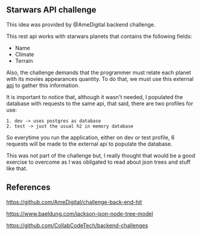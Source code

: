 ## Starwars API challenge
This idea was provided by @AmeDigital backend challenge.

This rest api works with starwars planets that contains the following fields:
- Name
- Climate
- Terrain

Also, the challenge demands that the programmer must relate each planet with its movies appearances quantity. To do that, we must use this external [api](https://swapi.co/) to gather this information.

It is important to notice that, although it wasn't needed, I populated the database with requests to the same api, that said, there are two profiles for use:

    1. dev -> uses postgres as database
    2. test -> just the usual h2 in memory database

So everytime you run the application, either on dev or test profile, 6 requests will be made to the external api to populate the database. 

This was not part of the challenge but, I really thought that would be a good exercise to overcome as I was obligated to read about json trees and stuff like that.

## References
https://github.com/AmeDigital/challenge-back-end-hit

https://www.baeldung.com/jackson-json-node-tree-model

https://github.com/CollabCodeTech/backend-challenges